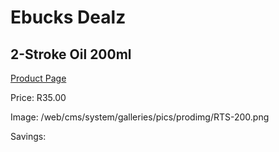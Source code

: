 
# Ebucks Dealz
## 2-Stroke Oil 200ml
[Product Page](https://www.ebucks.com/web/shop/productSelected.do?prodId=1200604341&catId=1234943356)

Price: R35.00

Image: /web/cms/system/galleries/pics/prodimg/RTS-200.png

Savings: 


	
